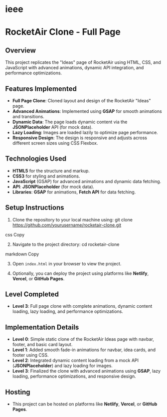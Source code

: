 # ieee
# RocketAir Clone - Full Page

## Overview
This project replicates the "Ideas" page of RocketAir using HTML, CSS, and JavaScript with advanced animations, dynamic API integration, and performance optimizations.

## Features Implemented
- **Full Page Clone**: Cloned layout and design of the RocketAir "Ideas" page.
- **Advanced Animations**: Implemented using **GSAP** for smooth animations and transitions.
- **Dynamic Data**: The page loads dynamic content via the **JSONPlaceholder** API (for mock data).
- **Lazy Loading**: Images are loaded lazily to optimize page performance.
- **Responsive Design**: The design is responsive and adjusts across different screen sizes using CSS Flexbox.

## Technologies Used
- **HTML5** for the structure and markup.
- **CSS3** for styling and animations.
- **JavaScript** (GSAP) for advanced animations and dynamic data fetching.
- **API**: **JSONPlaceholder** (for mock data).
- **Libraries**: **GSAP** for animations, **Fetch API** for data fetching.

## Setup Instructions
1. Clone the repository to your local machine using:
git clone https://github.com/yourusername/rocketair-clone.git

css
Copy

2. Navigate to the project directory:
cd rocketair-clone

markdown
Copy

3. Open `index.html` in your browser to view the project.

4. Optionally, you can deploy the project using platforms like **Netlify**, **Vercel**, or **GitHub Pages**.

## Level Completed
- **Level 3**: Full page clone with complete animations, dynamic content loading, lazy loading, and performance optimizations.

## Implementation Details
- **Level 0**: Simple static clone of the RocketAir Ideas page with navbar, footer, and basic card layout.
- **Level 1**: Added smooth fade-in animations for navbar, idea cards, and footer using CSS.
- **Level 2**: Integrated dynamic content loading from a mock API (**JSONPlaceholder**) and lazy loading for images.
- **Level 3**: Finalized the clone with advanced animations using **GSAP**, lazy loading, performance optimizations, and responsive design.

## Hosting
- This project can be hosted on platforms like **Netlify**, **Vercel**, or **GitHub Pages**.
